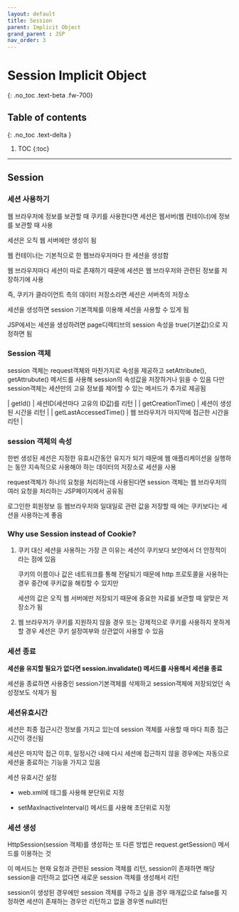 ```yaml
---
layout: default
title: Session
parent: Implicit Object
grand_parent : JSP
nav_order: 3
---
```


# Session Implicit Object
{: .no_toc .text-beta .fw-700}

## Table of contents
{: .no_toc .text-delta }

1. TOC
{:toc}

---

## Session

### 세션 사용하기 

웹 브라우저에 정보를 보관할 때 쿠키를 사용한다면 세션은 웹서버(웹 컨테이너)에 정보를 보관할 때 사용

세션은 오직 웹 서버에만 생성이 됨

웹 컨테이너는 기본적으로 한 웹브라우저마다 한 세션을 생성함

웹 브라우저마다 세션이 따로 존재하기 때문에 세션은 웹 브라우저와 관련된 정보를 저장하기에 사용

즉, 쿠키가 클라이언트 측의 데이터 저장소라면 세션은 서버측의 저장소

세션을 생성하면 session 기본객체를 이용해 세션을 사용할 수 있게 됨

JSP에셔는 세션을 생성하려면 page디렉티브의 session 속성을 true(기본값)으로 지정하면 됨

### Session 객체

session 객체는 request객체와 마찬가지로 속성을 제공하고 setAttribute(), getAttrubute() 메서드를 사용해 session의 속성값을 저장하거나 읽을 수 있음
다만 session객체는 세션만의 고유 정보를 제어할 수 있는 메서드가 추가로 제공됨

| getId() | 세션ID(세션마다 고유의 ID값)를 리턴 |
| getCreationTime() | 세션이 생성된 시간을 리턴 |
| getLastAccessedTime() | 웹 브라우저가 마지막에 접근한 시간을 리턴 |

### session 객체의 속성

한번 생성된 세션은 지정한 유효시간동안 유지가 되기 때문에 웹 애플리케이션을 실행하는 동안 지속적으로 사용해야 하는 데이터의 저장소로 세션을 사용

request객체가 하나의 요청을 처리하는데 사용된다면 session 객체는 웹 브라우저의 여러 요청을 처리하는 JSP페이지에서 공유됨

로그인한 회원정보 등 웹브라우저와 일대일로 관련 값을 저장할 때 에는 쿠키보다는 세션을 사용하는게 좋음

### Why use Session instead of Cookie?

1. 쿠키 대신 세션을 사용하는 가장 큰 이유는 세션이 쿠키보다 보안에서 더 안정적이라는 점에 있음
	
	쿠키의 이름이나 값은 네트워크를 통해 전달되기 때문에 http 프로토콜을 사용하는 경우 중간에 쿠키값을 해킹할 수 있지만
	
	세션의 값은 오직 웹 서버에만 저장되기 때문에 중요한 자료를 보관할 때 알맞은 저장소가 됨

2. 웹 브라우저가 쿠키를 지원하지 않을 경우 또는 강제적으로 쿠키를 사용하지 못하게 할 경우 세션은 쿠키 설정여부와 상관없이 사용할 수 있음
 
### 세션 종료

**세션을 유지할 필요가 없다면 session.invalidate() 메서드를 사용해서 세션을 종료**

세션을 종료하면 사용중인 session기본객체를 삭제하고 session객체에 저장되었던 속성정보도 삭제가 됨

### 세션유효시간

세션은 최종 접근시간 정보를 가지고 있는데 session 객체를 사용할 때 마다 최종 접근시간이 갱신됨

세션은 마지막 접근 이후, 일정시간 내에 다시 세션에 접근하지 않을 경우에는 자동으로 세션을 종료하는 기능을 가지고 있음

세션 유효시간 설정

* web.xml에 <session-config> 태그를 사용해 분단위로 지정

* setMaxInactiveInterval() 메서드를 사용해 초단위로 지정

### 세션 생성

HttpSession(session 객체)를 생성하는 또 다른 방법은 request.getSession() 메서드를 이용하는 것

이 메서드는 현재 요청과 관련된 session 객체를 리턴, session이 존재하면 해당 session을 리턴하고 없다면 새로운 session 객체를 생성해서 리턴


session이 생성된 경우에만 session 객체를 구하고 싶을 경우 매개값으로 false를 지정하면 세션이 존재하는 경우만 리턴하고 없을 경우엔 null리턴